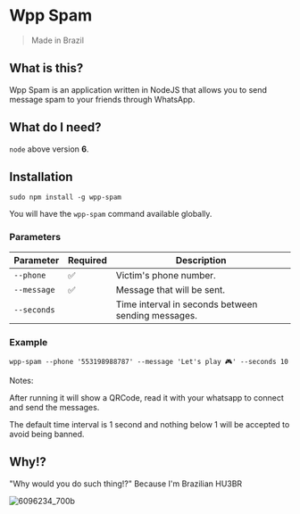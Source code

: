 # Wpp Spam

> Made in Brazil

## What is this?
Wpp Spam is an application written in NodeJS that allows you to send message spam to your friends through WhatsApp.

## What do I need?

`node` above version **6**.

## Installation

`sudo npm install -g wpp-spam`

You will have the `wpp-spam` command available globally.

### Parameters

| Parameter | Required        | Description                                                 |
|-----------|--------------------|-----------------------------------------------------------|
| `--phone` | :white_check_mark: | Victim's phone number.                        |
| `--message`  | :white_check_mark: | Message that will be sent.                      |
| `--seconds`   |                    | Time interval in seconds between sending messages. |

### Example

`wpp-spam --phone '553198988787' --message 'Let's play 🎮' --seconds 10`

Notes:

After running it will show a QRCode, read it with your whatsapp to connect and send the messages.

The default time interval is 1 second and nothing below 1 will be accepted to avoid being banned.

## Why!?

"Why would you do such thing!?" Because I'm Brazilian HU3BR

![6096234_700b](https://user-images.githubusercontent.com/1585655/29083653-d40bb660-7c3f-11e7-896c-efd243f32918.jpg)
